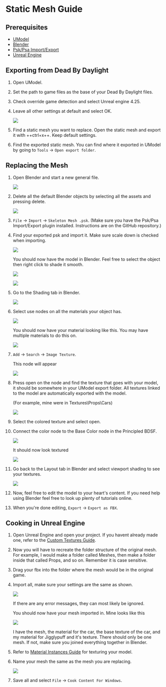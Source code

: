 # Static Mesh Guide

## Prerequisites

- [UModel](https://www.gildor.org/en/projects/umodel)
- [Blender](https://www.blender.org/download/)
- [Psk/Psa Import/Export](https://github.com/Befzz/blender3d_import_psk_psa)
- [Unreal Engine](https://www.unrealengine.com/en-US/download)

## Exporting from Dead By Daylight

1. Open UModel.
2. Set the path to game files as the base of your Dead By Daylight files.
3. Check override game detection and select Unreal engine 4.25.
4. Leave all other settings at default and select OK.

    ![](https://images-ext-2.discordapp.net/external/aHO1nQ_Mz4-lg48MPivnC5yDjQMqIMH7zccCU9q3kbQ/https/media.discordapp.net/attachments/833812099263627335/833852232449261578/unknown.png)

5. Find a static mesh you want to replace. Open the static mesh and export it with ++ctrl+x++. Keep default settings. 
6. Find the exported static mesh. You can find where it exported in UModel by going to `Tools` → `Open export folder`.

## Replacing the Mesh

1. Open Blender and start a new general file.

    ![](https://media.discordapp.net/attachments/797525681608982538/797532695810146304/unknown.png)

2. Delete all the default Blender objects by selecting all the assets and pressing delete.

    ![](https://media.discordapp.net/attachments/797525681608982538/797532879785164850/unknown.png)

3. `File` → `Import` → `Skeleton Mesh .psk`.
(Make sure you have the Psk/Psa Import/Export plugin installed. Instructions are on the GitHub repository.)
4. Find your exported psk and import it. Make sure scale down is checked when importing. 

    ![](https://media.discordapp.net/attachments/797525681608982538/797533575528185866/unknown.png)
    
    You should now have the model in Blender. Feel free to select the object then right click to shade it smooth.

    ![](https://media.discordapp.net/attachments/797525681608982538/797533853227941888/unknown.png)
    
    ![](https://media.discordapp.net/attachments/797525681608982538/797533900225249280/unknown.png)

5. Go to the Shading tab in Blender.

    ![](https://media.discordapp.net/attachments/797525681608982538/797534092731351060/unknown.png)

6. Select use nodes on all the materials your object has.

    ![](https://media.discordapp.net/attachments/797528664535072779/797582940300640326/unknown.png)
    
    You should now have your material looking like this. You may have multiple materials to do this on.
    
    ![](https://media.discordapp.net/attachments/797528664535072779/797583511967367199/unknown.png)

7. `Add` → `Search` → `Image Texture`.

    This node will appear
    
    ![](https://media.discordapp.net/attachments/797525681608982538/797534561285701672/unknown.png)

8. Press open on the node and find the texture that goes with your model, it should be somewhere in your UModel export folder. All textures linked to the model are automatically exported with the model.

    (For example, mine were in Textures\Props\Cars)
    
    ![](https://media.discordapp.net/attachments/797525681608982538/797535088023830558/unknown.png)

9. Select the colored texture and select open.
10. Connect the color node to the Base Color node in the Principled BDSF.

    ![](https://media.discordapp.net/attachments/797525681608982538/797535360498270258/unknown.png)
    
    It should now look textured
    
    ![](https://media.discordapp.net/attachments/797525681608982538/797535440080338984/unknown.png)

11. Go back to the Layout tab in Blender and select viewport shading to see your textures.

    ![](https://media.discordapp.net/attachments/797525681608982538/797535654035587122/unknown.png)
    
12. Now, feel free to edit the model to your heart's content. If you need help using Blender feel free to look up plenty of tutorials online.

13. When you're done editing, `Export` → `Export as FBX`.

## Cooking in Unreal Engine

1. Open Unreal Engine and open your project. If you havent already made one, refer to the [Custom Textures Guide](../Textures.md).
2. Now you will have to recreate the folder structure of the original mesh. For example, I would make a folder called Meshes, then make a folder inside that called Props, and so on. Remember it is case sensitive. 
3. Drag your fbx into the folder where the mesh would be in the original game.
4. Import all, make sure your settings are the same as shown.

    ![](https://media.discordapp.net/attachments/797525681608982538/797540807568916500/unknown.png)
    
    If there are any error messages, they can most likely be ignored. 
    
    You should now have your mesh imported in. Mine looks like this
    
    ![](https://media.discordapp.net/attachments/797525681608982538/797541073777066006/unknown.png)
    
    I have the mesh, the material for the car, the base texture of the car, and my material for Jigglypuff and it's texture. There should only be one mesh. If not, make sure you joined everything together in Blender.

5. Refer to [Material Instances Guide](../MaterialInstances) for texturing your model.
6. Name your mesh the same as the mesh you are replacing.

    ![](https://media.discordapp.net/attachments/797525681608982538/797552959176179752/unknown.png)

7. Save all and select `File` → `Cook Content For Windows`.